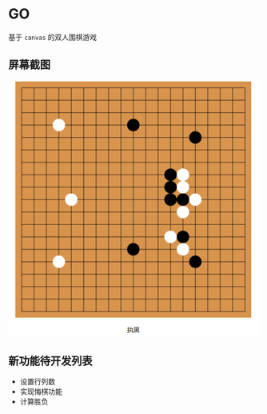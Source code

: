 # GO

基于 `canvas` 的双人围棋游戏

## 屏幕截图

![image-20220827124543808](assets/image-20220827124543808.png)

## 新功能待开发列表

- 设置行列数
- 实现悔棋功能
- 计算胜负

